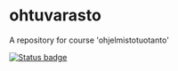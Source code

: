 # ohtuvarasto
A repository for course 'ohjelmistotuotanto'

[![Status badge](https://github.com/eeritvan/ohtuvarasto/workflows/CI/badge.svg)](https://github.com/Eeritvan/ohtuvarasto/actions)
